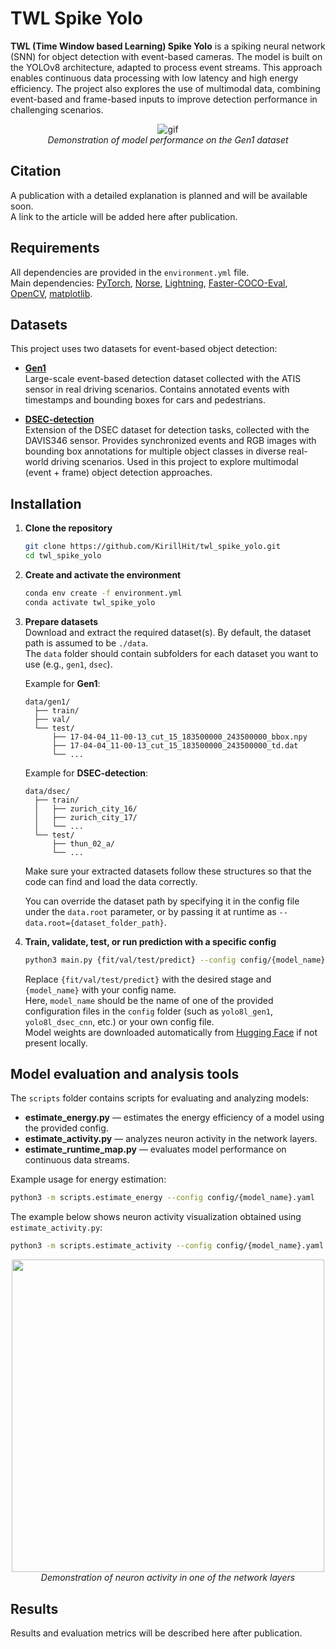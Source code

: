 # TWL Spike Yolo

**TWL (Time Window based Learning) Spike Yolo** is a spiking neural network (SNN) for object detection with event-based cameras. The model is built on the YOLOv8 architecture, adapted to process event streams. This approach enables continuous data processing with low latency and high energy efficiency. The project also explores the use of multimodal data, combining event-based and frame-based inputs to improve detection performance in challenging scenarios.

<p align="center">
  <img src="https://github.com/KirillHit/media/blob/main/twl_spike_yolo/gen1_example.gif?raw=true" alt="gif"><br>
  <em>Demonstration of model performance on the Gen1 dataset</em>
</p>

## Citation

A publication with a detailed explanation is planned and will be available soon.  
A link to the article will be added here after publication.

## Requirements

All dependencies are provided in the `environment.yml` file.  
Main dependencies: 
[PyTorch](https://pytorch.org/), 
[Norse](https://github.com/norse/norse), 
[Lightning](https://lightning.ai/), 
[Faster-COCO-Eval](https://github.com/MiXaiLL76/faster_coco_eval), 
[OpenCV](https://opencv.org/), 
[matplotlib](https://matplotlib.org/).

## Datasets

This project uses two datasets for event-based object detection:

- [**Gen1**](https://www.prophesee.ai/2020/01/24/prophesee-gen1-automotive-detection-dataset/)  
  Large-scale event-based detection dataset collected with the ATIS sensor in real driving scenarios. Contains annotated events with timestamps and bounding boxes for cars and pedestrians.

- [**DSEC-detection**](https://dsec.ifi.uzh.ch/dsec-detection/)  
  Extension of the DSEC dataset for detection tasks, collected with the DAVIS346 sensor. Provides synchronized events and RGB images with bounding box annotations for multiple object classes in diverse real-world driving scenarios. Used in this project to explore multimodal (event + frame) object detection approaches.

## Installation

1. **Clone the repository**
   ```bash
   git clone https://github.com/KirillHit/twl_spike_yolo.git
   cd twl_spike_yolo
   ```

2. **Create and activate the environment**
   ```bash
   conda env create -f environment.yml
   conda activate twl_spike_yolo
   ```

3. **Prepare datasets**  
   Download and extract the required dataset(s). By default, the dataset path is assumed to be `./data`.  
   The `data` folder should contain subfolders for each dataset you want to use (e.g., `gen1`, `dsec`).

   Example for **Gen1**:
   ```
   data/gen1/
     ├── train/
     ├── val/
     └── test/
         ├── 17-04-04_11-00-13_cut_15_183500000_243500000_bbox.npy
         ├── 17-04-04_11-00-13_cut_15_183500000_243500000_td.dat
         └── ...
   ```

   Example for **DSEC-detection**:
   ```
   data/dsec/
     ├── train/
     │   ├── zurich_city_16/
     │   ├── zurich_city_17/
     │   └── ...
     └── test/
         ├── thun_02_a/
         └── ...
   ```
   Make sure your extracted datasets follow these structures so that the code can find and load the data correctly.

   You can override the dataset path by specifying it in the config file under the `data.root` parameter, or by passing it at runtime as `--data.root={dataset_folder_path}`.

4. **Train, validate, test, or run prediction with a specific config**
   ```bash
   python3 main.py {fit/val/test/predict} --config config/{model_name}.yaml
   ```
   Replace `{fit/val/test/predict}` with the desired stage and `{model_name}` with your config name.  
   Here, `model_name` should be the name of one of the provided configuration files in the `config` folder (such as `yolo8l_gen1`, `yolo8l_dsec_cnn`, etc.) or your own config file.  
   Model weights are downloaded automatically from [Hugging Face](https://huggingface.co/KirillHit/twl_spike_yolo/tree/main) if not present locally.

## Model evaluation and analysis tools

The `scripts` folder contains scripts for evaluating and analyzing models:

- **estimate_energy.py** — estimates the energy efficiency of a model using the provided config.
- **estimate_activity.py** — analyzes neuron activity in the network layers.
- **estimate_runtime_map.py** — evaluates model performance on continuous data streams.

Example usage for energy estimation:
```bash
python3 -m scripts.estimate_energy --config config/{model_name}.yaml
```

The example below shows neuron activity visualization obtained using `estimate_activity.py`:
```bash
python3 -m scripts.estimate_activity --config config/{model_name}.yaml
```

<p align="center">
  <img src="https://github.com/KirillHit/media/blob/main/twl_spike_yolo/activity.gif?raw=true" width="500"><br>
  <em>Demonstration of neuron activity in one of the network layers</em>
</p>

## Results

Results and evaluation metrics will be described here after publication.

